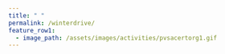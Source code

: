 ```yaml
---
title: " "
permalink: /winterdrive/
feature_row1:
  - image_path: /assets/images/activities/pvsacertorg1.gif
---
```

